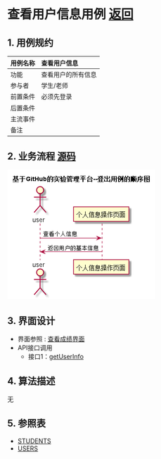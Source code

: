 # 查看用户信息用例 [返回](../README.md)
## 1. 用例规约

|用例名称|查看用户信息|
|-------|:-------------|
|功能|查看用户的所有信息|
|参与者|学生/老师|
|前置条件|必须先登录|
|后置条件| |
|主流事件| |
|备注| |

## 2. 业务流程 [源码](../src/查看用户信息.puml)
![sequence1](../images/查看用户信息.png) 

## 3. 界面设计
- 界面参照 : [查看成绩界面](../ui/watchinfor.html)
- API接口调用
    - 接口1：[getUserInfo](../impl/查看用户信息接口.md)

## 4. 算法描述
无

## 5. 参照表
- [STUDENTS](../数据库设计.md/#STUDENTS)
- [USERS](../数据库设计.md/#USERS)